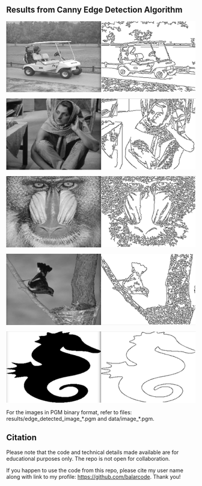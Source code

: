 ## Results from Canny Edge Detection Algorithm

![Output and Input from Canny Edge Detection Algorithm](results/result_01.png)

![Output and Input from Canny Edge Detection Algorithm](results/result_02.png)

![Output and Input from Canny Edge Detection Algorithm](results/result_03.png)

![Output and Input from Canny Edge Detection Algorithm](results/result_04.png)

![Output and Input from Canny Edge Detection Algorithm](results/result_05.png)

For the images in PGM binary format, refer to files: results/edge_detected_image_\*.pgm and data/image_*.pgm.

## Citation

Please note that the code and technical details made available are for educational purposes only. The repo is not open for collaboration.

If you happen to use the code from this repo, please cite my user name along with link to my profile: https://github.com/balarcode. Thank you!
